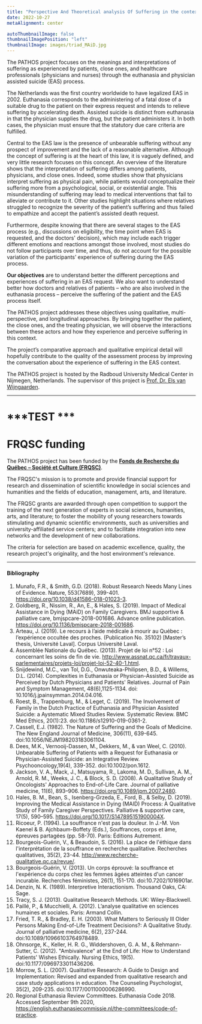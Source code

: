 ```yaml
---
title: "Perspective And Theoretical analysis Of Suffering in the context of EAS (PATHOS)"
date: 2022-10-27
metaAlignment: center

autoThumbnailImage: false
thumbnailImagePosition: "left"
thumbnailImage: images/triad_MAiD.jpg
---
```


The PATHOS project focuses on the meanings and interpretations of suffering as experienced by patients, close ones, and healthcare professionals (physicians and nurses) through the euthanasia and physician assisted suicide (EAS) process. 

<!--more-->

The Netherlands was the first country worldwide to have legalized EAS in 2002. Euthanasia corresponds to the administering of a fatal dose of a suitable drug to the patient on their express request and intends to relieve suffering by accelerating death. Assisted suicide is distinct from euthanasia in that the physician supplies the drug, but the patient administers it. In both cases, the physician must ensure that the statutory due care criteria are fulfilled. 

Central to the EAS law is the presence of unbearable suffering without any prospect of improvement and the lack of a reasonable alternative. Although the concept of suffering is at the heart of this law, it is vaguely defined, and very little research focuses on this concept. An overview of the literature shows that the interpretation of suffering differs among patients, physicians, and close ones. Indeed, some studies show that physicians interpret suffering as physical pain, while patients would conceptualize their suffering more from a psychological, social, or existential angle. This misunderstanding of suffering may lead to medical interventions that fail to alleviate or contribute to it. Other studies highlight situations where relatives struggled to recognize the severity of the patient’s suffering and thus failed to empathize and accept the patient’s assisted death request.

Furthermore, despite knowing that there are several stages to the EAS process (e.g., discussions on eligibility, the time point when EAS is requested, and the doctors' decision), which may include each trigger different emotions and reactions amongst those involved, most studies do not follow participants over time, and thus, do not account for the possible variation of the participants’ experience of suffering during the EAS process. 

**Our objectives** are to understand better the different perceptions and experiences of suffering in an EAS request. We also want to understand better how doctors and relatives of patients – who are also involved in the euthanasia process – perceive the suffering of the patient and the EAS process itself. 

The PATHOS project addresses these objectives using qualitative, multi-perspective, and longitudinal approaches. By bringing together the patient, the close ones, and the treating physician, we will observe the interactions between these actors and how they experience and perceive suffering in this context. 

The project’s comparative approach and qualitative empirical detail will hopefully contribute to the quality of the assessment process by improving the conversation about the experience of suffering in the EAS context. 

The PATHOS project is hosted by the Radboud University Medical Center in Nijmegen, Netherlands. The supervisor of this project is [ Prof. Dr. Els van Wijngaarden](https://www.elsvanwijngaarden.com/).

---
<div class="example">

# ***TEST ***

# FRQSC funding 

The PATHOS project has been funded by the [**Fonds de Recherche du Québec – Société et Culture (FRQSC)**](https://frq.gouv.qc.ca/en/society-and-culture/). 

The FRQSC's mission is to promote and provide financial support for research and dissemination of scientific knowledge in social sciences and humanities and the fields of education, management, arts, and literature. 

The FRQSC grants are awarded through open competition to support the training of the next generation of experts in social sciences, humanities, arts, and literature; to foster the mobility of young researchers towards stimulating and dynamic scientific environments, such as universities and university-affiliated service centers; and to facilitate integration into new networks and the development of new collaborations. 

The criteria for selection are based on academic excellence, quality, the research project's originality, and the host environment's relevance. 

 ---
 #### Bibliography ####

1.	Munafo, F.R., & Smith, G.D. (2018). Robust Research Needs Many Lines of Evidence. Nature, 553(7689), 399-401. https://doi.org/10.1038/d41586-018-01023-3.
2.	Goldberg, R., Nissim, R., An, E., & Hales, S. (2019). Impact of Medical Assistance in Dying (MAiD) on Family Caregivers. BMJ supportive & palliative care, bmjspcare-2018-001686. Advance online publication. https://doi.org/10.1136/bmjspcare-2018-001686.
3.	Arteau, J. (2019). Le recours à l’aide médicale à mourir au Québec : l’expérience occultée des proches. (Publication No. 35102) [Master’s thesis, Université Laval]. Corpus Université Laval.
4.	Assemblée Nationale du Québec. (2013). Projet de loi n°52 : Loi concernant les soins de fin de vie. http://www.assnat.qc.ca/fr/travaux-parlementaires/projets-loi/projet-loi-52-40-1.html.
5.	Snijdewind, M.C., van Tol, D.G., Onwuteaka-Philipsen, B.D., & Willems, D.L. (2014). Complexities in Euthanasia or Physician-Assisted Suicide as Perceived by Dutch Physicians and Patients' Relatives. Journal of Pain and Symptom Management, 48(6),1125-1134. doi:  10.1016/j.jpainsymman.2014.04.016.
6.	Roest, B., Trappenburg, M., & Leget, C. (2019). The Involvement of Family in the Dutch Practice of Euthanasia and Physician Assisted Suicide: a Aystematic Mixed Studies Review. Systematic Review. BMC Med Ethics, 20(1):23. doi:10.1186/s12910-019-0361-2.
7.	Cassell, E.J. (1982). The Nature of Suffering and the Goals of Medicine. The New England Journal of Medicine, 306(11), 639-645. doi:10.1056/NEJM198203183061104.
8.	Dees, M.K., Vernooij-Dassen, M., Dekkers, M., & van Weel, C. (2010). Unbearable Suffering of Patients with a Request for Euthanasia or Physician-Assisted Suicide: an Integrative Review. Psychooncology,19(4), 339-352. doi:10.1002/pon.1612.
9.	Jackson, V. A., Mack, J., Matsuyama, R., Lakoma, M. D., Sullivan, A. M., Arnold, R. M., Weeks, J. C., & Block, S. D. (2008). A Qualitative Study of Oncologists' Approaches to End-of-Life Care. Journal of palliative medicine, 11(6), 893–906. https://doi.org/10.1089/jpm.2007.2480.
10.	Hales, B. M., Bean, S., Isenberg-Grzeda, E., Ford, B., & Selby, D. (2019). Improving the Medical Assistance in Dying (MAID) Process: A Qualitative Study of Family Caregiver Perspectives. Palliative & supportive care, 17(5), 590–595. https://doi.org/10.1017/S147895151900004X.
11.	Ricoeur, P. (1994). La souffrance n'est pas la douleur. In J.-M. Von Kaenel & B. Ajchbaum-Boffety (Eds.), Souffrances, corps et âme, épreuves partagées (pp. 58-70). Paris: Éditions Autrement.
12.	Bourgeois-Guérin, V., & Beaudoin, S. (2016). La place de l'éthique dans l'interprétation de la souffrance en recherche qualitative. Recherches qualitatives, 35(2), 23-44. http://www.recherche-qualitative.qc.ca/revue/.
13.	Bourgeois-Guérin, V. (2013). Un corps éprouvé: la souffrance et l'expérience du corps chez les femmes âgées atteintes d'un cancer incurable. Recherches féministes, 26(1), 151-170. doi:10.7202/1016901ar.
14.	Denzin, N. K. (1989). Interpretive Interactionism. Thousand Oaks, CA: Sage.
15.	Tracy, S. J. (2013). Qualitative Research Methods. UK: Wiley-Blackwell.
16.	Paillé, P., & Mucchielli, A. (2012). L’analyse qualitative en sciences humaines et sociales. Paris: Armand Collin.
17.	Fried, T. R., & Bradley, E. H. (2003). What Matters to Seriously Ill Older Persons Making End-of-Life Treatment Decisions?: A Qualitative Study. Journal of palliative medicine, 6(2), 237-244. doi:10.1089/10966103764978489.
18.	Ohnsorge, K., Keller, H. R. G., Widdershoven, G. A. M., & Rehmann-Sutter, C. (2012). "Ambivalence" at the End of Life: How to Understand Patients' Wishes Ethically. Nursing Ethics, 19(5). doi:10.1177/0969733011436206.
19.	Morrow, S. L. (2007). Qualitative Research: A Guide to Design and Implementation: Revised and expanded from qualitative research and case study applications in education. The Counseling Psychologist, 35(2), 209-235. doi:10.1177/0011000006286990.
20.	Regional Euthanasia Review Committees. Euthanasia Code 2018. Accessed September 9th 2020, https://english.euthanasiecommissie.nl/the-committees/code-of-practice.

<!--{{< blockquote "Hello" "Test Person" />}}-->